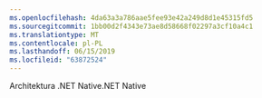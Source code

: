 ```yaml
---
ms.openlocfilehash: 4da63a3a786aae5fee93e42a249d8d1e45315fd5
ms.sourcegitcommit: 1bb00d2f4343e73ae8d58668f02297a3cf10a4c1
ms.translationtype: MT
ms.contentlocale: pl-PL
ms.lasthandoff: 06/15/2019
ms.locfileid: "63872524"
---
```

<span data-ttu-id="25df5-101">Architektura .NET Native</span><span class="sxs-lookup"><span data-stu-id="25df5-101">.NET Native</span></span>